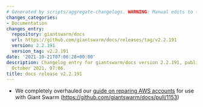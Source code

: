 ```yaml
---
# Generated by scripts/aggregate-changelogs. WARNING: Manual edits to this files will be overwritten.
changes_categories:
- Documentation
changes_entry:
  repository: giantswarm/docs
  url: https://github.com/giantswarm/docs/releases/tag/v2.2.191
  version: 2.2.191
  version_tag: v2.2.191
date: '2021-10-21T07:06:28+00:00'
description: Changelog entry for giantswarm/docs version 2.2.191, published on 21
  October 2021, 07:06.
title: docs release v2.2.191
---
```


- We completely overhauled our [guide on reparing AWS accounts](https://docs.giantswarm.io/getting-started/cloud-provider-accounts/aws/) for use with Giant Swarm (https://github.com/giantswarm/docs/pull/1153)
